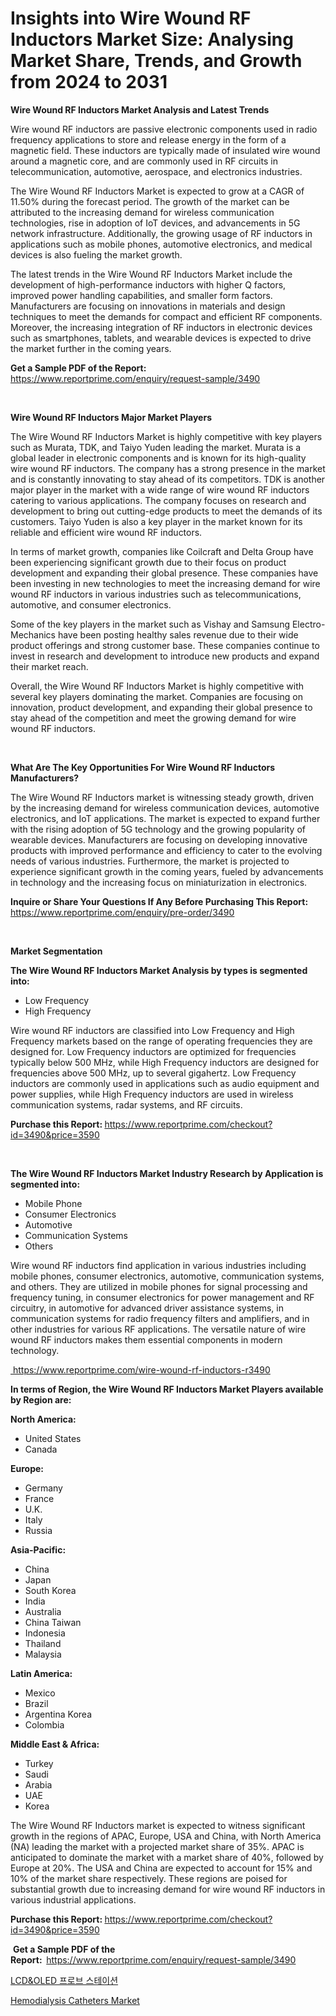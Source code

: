 <p><h1>Insights into Wire Wound RF Inductors Market Size: Analysing Market Share, Trends, and Growth from 2024 to 2031</h1></p><p><strong>Wire Wound RF Inductors Market Analysis and Latest Trends</strong></p>
<p><p>Wire wound RF inductors are passive electronic components used in radio frequency applications to store and release energy in the form of a magnetic field. These inductors are typically made of insulated wire wound around a magnetic core, and are commonly used in RF circuits in telecommunication, automotive, aerospace, and electronics industries.</p><p>The Wire Wound RF Inductors Market is expected to grow at a CAGR of 11.50% during the forecast period. The growth of the market can be attributed to the increasing demand for wireless communication technologies, rise in adoption of IoT devices, and advancements in 5G network infrastructure. Additionally, the growing usage of RF inductors in applications such as mobile phones, automotive electronics, and medical devices is also fueling the market growth.</p><p>The latest trends in the Wire Wound RF Inductors Market include the development of high-performance inductors with higher Q factors, improved power handling capabilities, and smaller form factors. Manufacturers are focusing on innovations in materials and design techniques to meet the demands for compact and efficient RF components. Moreover, the increasing integration of RF inductors in electronic devices such as smartphones, tablets, and wearable devices is expected to drive the market further in the coming years.</p></p>
<p><strong>Get a Sample PDF of the Report:&nbsp;</strong> <a href="https://www.reportprime.com/enquiry/request-sample/3490">https://www.reportprime.com/enquiry/request-sample/3490</a></p>
<p>&nbsp;</p>
<p><strong>Wire Wound RF Inductors Major Market Players</strong></p>
<p><p>The Wire Wound RF Inductors Market is highly competitive with key players such as Murata, TDK, and Taiyo Yuden leading the market. Murata is a global leader in electronic components and is known for its high-quality wire wound RF inductors. The company has a strong presence in the market and is constantly innovating to stay ahead of its competitors. TDK is another major player in the market with a wide range of wire wound RF inductors catering to various applications. The company focuses on research and development to bring out cutting-edge products to meet the demands of its customers. Taiyo Yuden is also a key player in the market known for its reliable and efficient wire wound RF inductors.</p><p>In terms of market growth, companies like Coilcraft and Delta Group have been experiencing significant growth due to their focus on product development and expanding their global presence. These companies have been investing in new technologies to meet the increasing demand for wire wound RF inductors in various industries such as telecommunications, automotive, and consumer electronics.</p><p>Some of the key players in the market such as Vishay and Samsung Electro-Mechanics have been posting healthy sales revenue due to their wide product offerings and strong customer base. These companies continue to invest in research and development to introduce new products and expand their market reach.</p><p>Overall, the Wire Wound RF Inductors Market is highly competitive with several key players dominating the market. Companies are focusing on innovation, product development, and expanding their global presence to stay ahead of the competition and meet the growing demand for wire wound RF inductors.</p></p>
<p>&nbsp;</p>
<p><strong>What Are The Key Opportunities For Wire Wound RF Inductors Manufacturers?</strong></p>
<p><p>The Wire Wound RF Inductors market is witnessing steady growth, driven by the increasing demand for wireless communication devices, automotive electronics, and IoT applications. The market is expected to expand further with the rising adoption of 5G technology and the growing popularity of wearable devices. Manufacturers are focusing on developing innovative products with improved performance and efficiency to cater to the evolving needs of various industries. Furthermore, the market is projected to experience significant growth in the coming years, fueled by advancements in technology and the increasing focus on miniaturization in electronics.</p></p>
<p><strong>Inquire or Share Your Questions If Any Before Purchasing This Report:</strong> <a href="https://www.reportprime.com/enquiry/pre-order/3490">https://www.reportprime.com/enquiry/pre-order/3490</a></p>
<p>&nbsp;</p>
<p><strong>Market Segmentation</strong></p>
<p><strong>The Wire Wound RF Inductors Market Analysis by types is segmented into:</strong></p>
<p><ul><li>Low Frequency</li><li>High Frequency</li></ul></p>
<p><p>Wire wound RF inductors are classified into Low Frequency and High Frequency markets based on the range of operating frequencies they are designed for. Low Frequency inductors are optimized for frequencies typically below 500 MHz, while High Frequency inductors are designed for frequencies above 500 MHz, up to several gigahertz. Low Frequency inductors are commonly used in applications such as audio equipment and power supplies, while High Frequency inductors are used in wireless communication systems, radar systems, and RF circuits.</p></p>
<p><strong>Purchase this Report:&nbsp;</strong><a href="https://www.reportprime.com/checkout?id=3490&price=3590">https://www.reportprime.com/checkout?id=3490&price=3590</a></p>
<p>&nbsp;</p>
<p><strong>The Wire Wound RF Inductors Market Industry Research by Application is segmented into:</strong></p>
<p><ul><li>Mobile Phone</li><li>Consumer Electronics</li><li>Automotive</li><li>Communication Systems</li><li>Others</li></ul></p>
<p><p>Wire wound RF inductors find application in various industries including mobile phones, consumer electronics, automotive, communication systems, and others. They are utilized in mobile phones for signal processing and frequency tuning, in consumer electronics for power management and RF circuitry, in automotive for advanced driver assistance systems, in communication systems for radio frequency filters and amplifiers, and in other industries for various RF applications. The versatile nature of wire wound RF inductors makes them essential components in modern technology.</p></p>
<p><a href="https://www.reportprime.com/wire-wound-rf-inductors-r3490">&nbsp;https://www.reportprime.com/wire-wound-rf-inductors-r3490</a></p>
<p><strong>In terms of Region, the Wire Wound RF Inductors Market Players available by Region are:</strong></p>
<p>
    <p> <strong> North America: </strong>
        <ul>
            <li>United States</li>
            <li>Canada</li>
        </ul>
        </p> 
    <p> <strong> Europe: </strong>
        <ul>
            <li>Germany</li>
            <li>France</li>
            <li>U.K.</li>
            <li>Italy</li>
            <li>Russia</li>
        </ul>
        </p> 
    <p> <strong> Asia-Pacific: </strong>
        <ul>
            <li>China</li>
            <li>Japan</li>
            <li>South Korea</li>
            <li>India</li>
            <li>Australia</li>
            <li>China Taiwan</li>
            <li>Indonesia</li>
            <li>Thailand</li>
            <li>Malaysia</li>
        </ul>
        </p> 
    <p> <strong> Latin America: </strong>
        <ul>
            <li>Mexico</li>
            <li>Brazil</li>
            <li>Argentina Korea</li>
            <li>Colombia</li>
        </ul>
        </p> 
    <p> <strong> Middle East & Africa: </strong>
        <ul>
            <li>Turkey</li>
            <li>Saudi</li>
            <li>Arabia</li>
            <li>UAE</li>
            <li>Korea</li>
        </ul>
    </p>
    </p>
<p><p>The Wire Wound RF Inductors market is expected to witness significant growth in the regions of APAC, Europe, USA and China, with North America (NA) leading the market with a projected market share of 35%. APAC is anticipated to dominate the market with a market share of 40%, followed by Europe at 20%. The USA and China are expected to account for 15% and 10% of the market share respectively. These regions are poised for substantial growth due to increasing demand for wire wound RF inductors in various industrial applications.</p></p>
<p><strong>Purchase this Report: </strong><a href="https://www.reportprime.com/checkout?id=3490&price=3590">https://www.reportprime.com/checkout?id=3490&price=3590</a></p>
<p>&nbsp;<strong>Get a Sample PDF of the Report:&nbsp;&nbsp;</strong><a href="https://www.reportprime.com/enquiry/request-sample/3490">https://www.reportprime.com/enquiry/request-sample/3490</a></p>
<p><strong></strong></p>
<p><p><a href="https://github.com/mpodehpw07370073/Market-Research-Report-List-4/blob/main/3752524103453.md">LCD&OLED 프로브 스테이션</a></p><p><a href="https://medium.com/@janetchuaf36/hemodialysis-catheters-market-size-share-trends-analysis-report-by-product-long-term-86152b89d950">Hemodialysis Catheters Market</a></p></p>